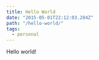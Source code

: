 ```yaml
---
title: Hello World
date: "2015-05-01T22:12:03.284Z"
path: "/hello-world/"
tags:
  - personal
---
```


Hello world!
